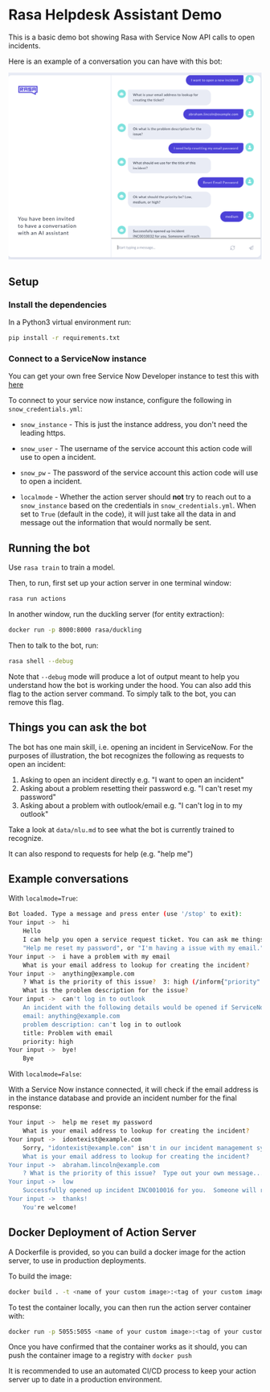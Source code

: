 # Rasa Helpdesk Assistant Demo

This is a basic demo bot showing Rasa with Service Now API calls to open incidents.

Here is an example of a conversation you can have with this bot:

![Screenshot](./screenshots/demo_ss.png?raw=true)

## Setup

### Install the dependencies

In a Python3 virtual environment run:

```bash
pip install -r requirements.txt
```

### Connect to a ServiceNow instance

You can get your own free Service Now Developer instance to test this with [here](https://developer.servicenow.com/app.do#!/home)

To connect to your service now instance, configure the following in `snow_credentials.yml`:

- `snow_instance` - This is just the instance address, you don't need the leading https.

- `snow_user` - The username of the service account this action code will use to open a incident.

- `snow_pw` - The password of the service account this action code will use to open a incident.

- `localmode` -  Whether the action server should **not** try to reach out to a `snow_instance` based on the credentials in `snow_credentials.yml`. When set to `True` (default in the code), it will just take all the data in and message out the information that would normally be sent.

## Running the bot

Use `rasa train` to train a model.

Then, to run, first set up your action server in one terminal window:

```bash
rasa run actions
```

In another window, run the duckling server (for entity extraction):

```bash
docker run -p 8000:8000 rasa/duckling
```

Then to talk to the bot, run:

```bash
rasa shell --debug
```

Note that `--debug` mode will produce a lot of output meant to help you understand how the bot is working
under the hood. You can also add this flag to the action server command. To simply talk to the bot, you can remove this flag.

## Things you can ask the bot

The bot has one main skill, i.e. opening an incident in ServiceNow.
For the purposes of illustration, the bot recognizes the following as requests to open an incident:

1. Asking to open an incident directly e.g. "I want to open an incident"
2. Asking about a problem resetting their password e.g. "I can't reset my password"
3. Asking about a problem with outlook/email e.g. "I can't log in to my outlook"

Take a look at `data/nlu.md` to see what the bot is currently trained to recognize.

It can also respond to requests for help (e.g. "help me")

## Example conversations

With `localmode=True`:

```sh
Bot loaded. Type a message and press enter (use '/stop' to exit):
Your input ->  hi
    Hello
    I can help you open a service request ticket. You can ask me things like "Open an incident",
    "Help me reset my password", or "I'm having a issue with my email."
Your input ->  i have a problem with my email
    What is your email address to lookup for creating the incident?
Your input ->  anything@example.com
    ? What is the priority of this issue?  3: high (/inform{"priority":"high"})      # This is a button
    What is the problem description for the issue?
Your input ->  can't log in to outlook
    An incident with the following details would be opened if ServiceNow was connected:
    email: anything@example.com
    problem description: can't log in to outlook
    title: Problem with email
    priority: high
Your input ->  bye!
    Bye
```

With `localmode=False`:

With a Service Now instance connected, it will check if the email address is in the instance database and provide an incident number for the final response:

```sh
Your input ->  help me reset my password
    What is your email address to lookup for creating the incident?
Your input ->  idontexist@example.com
    Sorry, "idontexist@example.com" isn't in our incident management system. Please try again.
    What is your email address to lookup for creating the incident?
Your input ->  abraham.lincoln@example.com
    ? What is the priority of this issue?  Type out your own message...
Your input ->  low
    Successfully opened up incident INC0010016 for you.  Someone will reach out soon.
Your input ->  thanks!
    You're welcome!
```

## Docker Deployment of Action Server

A Dockerfile is provided, so you can build a docker image for the action server, to use in production deployments.

To build the image:

```bash
docker build . -t <name of your custom image>:<tag of your custom image>
```

To test the container locally, you can then run the action server container with:

```bash
docker run -p 5055:5055 <name of your custom image>:<tag of your custom image>
```

Once you have confirmed that the container works as it should, you can push the container image to a registry with `docker push`

It is recommended to use an automated CI/CD process to keep your action server up to date in a production environment.
